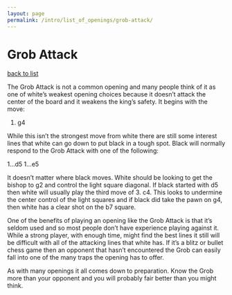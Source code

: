 ```yaml
---
layout: page
permalink: /intro/list_of_openings/grob-attack/
---
```


# Grob Attack

[back to list](..)



The Grob Attack is not a common opening and many people think of it as one of white’s weakest opening choices because it doesn’t attack the center of the board and it weakens the king’s safety. It begins with the move:

1. g4

While this isn’t the strongest move from white there are still some interest lines that white can go down to put black in a tough spot. Black will normally respond to the Grob Attack with one of the following:

1…d5
1…e5

It doesn’t matter where black moves. White should be looking to get the bishop to g2 and control the light square diagonal. If black started with d5 then white will usually play the third move of 3. c4. This looks to undermine the center control of the light squares and if black did take the pawn on g4, then white has a clear shot on the b7 square.

One of the benefits of playing an opening like the Grob Attack is that it’s seldom used and so most people don’t have experience playing against it. While a strong player, with enough time, might find the best lines it still will be difficult with all of the attacking lines that white has. If it’s a blitz or bullet chess game then an opponent that hasn’t encountered the Grob can easily fall into one of the many traps the opening has to offer.

As with many openings it all comes down to preparation. Know the Grob more than your opponent and you will probably fair better than you might think.




